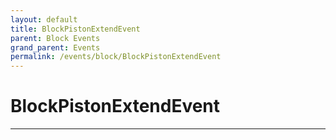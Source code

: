 ```yaml
---
layout: default
title: BlockPistonExtendEvent
parent: Block Events
grand_parent: Events
permalink: /events/block/BlockPistonExtendEvent
---
```


# BlockPistonExtendEvent

---
